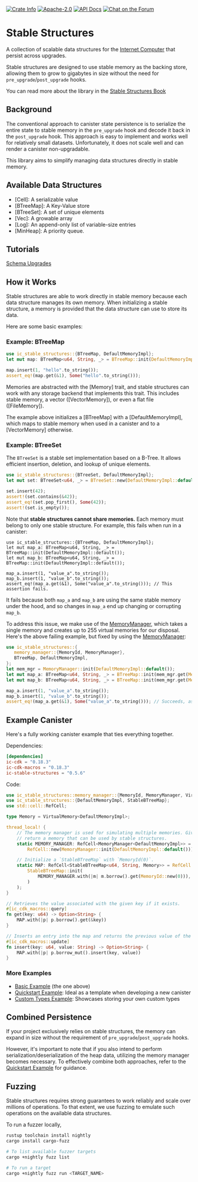 <p>
  <a href="https://crates.io/crates/ic-stable-structures"><img alt="Crate Info" src="https://img.shields.io/crates/v/ic-stable-structures.svg"/></a>
  <a href="https://github.com/dfinity/stable-structures/blob/master/LICENSE"><img alt="Apache-2.0" src="https://img.shields.io/github/license/dfinity/stable-structures"/></a>
  <a href="https://docs.rs/ic-stable-structures"><img alt="API Docs" src="https://img.shields.io/badge/docs.rs-ic--stable--structures-blue"/></a>
  <a href="https://forum.dfinity.org/"><img alt="Chat on the Forum" src="https://img.shields.io/badge/help-post%20on%20forum.dfinity.org-blue"></a>
</p>

# Stable Structures

A collection of scalable data structures for the [Internet Computer](https://internetcomputer.org) that persist across upgrades.

Stable structures are designed to use stable memory as the backing store, allowing them to grow to gigabytes in size without the need for `pre_upgrade`/`post_upgrade` hooks.

You can read more about the library in the [Stable Structures Book](https://dfinity.github.io/stable-structures/)

## Background

The conventional approach to canister state persistence is to serialize the entire state to stable memory in the `pre_upgrade` hook and decode it back in the `post_upgrade` hook.
This approach is easy to implement and works well for relatively small datasets.
Unfortunately, it does not scale well and can render a canister non-upgradable.

This library aims to simplify managing data structures directly in stable memory.

## Available Data Structures

- [Cell]: A serializable value
- [BTreeMap]: A Key-Value store
- [BTreeSet]: A set of unique elements
- [Vec]: A growable array
- [Log]: An append-only list of variable-size entries
- [MinHeap]: A priority queue.

## Tutorials

[Schema Upgrades](./docs/src/schema-upgrades.md)

## How it Works

Stable structures are able to work directly in stable memory because each data structure manages
its own memory.
When initializing a stable structure, a memory is provided that the data structure can use to store its data.

Here are some basic examples:

### Example: BTreeMap

```rust
use ic_stable_structures::{BTreeMap, DefaultMemoryImpl};
let mut map: BTreeMap<u64, String, _> = BTreeMap::init(DefaultMemoryImpl::default());

map.insert(1, "hello".to_string());
assert_eq!(map.get(&1), Some("hello".to_string()));
```

Memories are abstracted with the [Memory] trait, and stable structures can work with any storage
backend that implements this trait.
This includes stable memory, a vector ([VectorMemory]), or even a flat file ([FileMemory]).

The example above initializes a [BTreeMap] with a [DefaultMemoryImpl], which maps to stable memory when used in a canister and to a [VectorMemory] otherwise.

### Example: BTreeSet

The `BTreeSet` is a stable set implementation based on a B-Tree. It allows efficient insertion, deletion, and lookup of unique elements.

```rust
use ic_stable_structures::{BTreeSet, DefaultMemoryImpl};
let mut set: BTreeSet<u64, _> = BTreeSet::new(DefaultMemoryImpl::default());

set.insert(42);
assert!(set.contains(&42));
assert_eq!(set.pop_first(), Some(42));
assert!(set.is_empty());
```


Note that **stable structures cannot share memories.**
Each memory must belong to only one stable structure.
For example, this fails when run in a canister:

```rust,ignore
use ic_stable_structures::{BTreeMap, DefaultMemoryImpl};
let mut map_a: BTreeMap<u64, String, _> = BTreeMap::init(DefaultMemoryImpl::default());
let mut map_b: BTreeMap<u64, String, _> = BTreeMap::init(DefaultMemoryImpl::default());

map_a.insert(1, "value_a".to_string());
map_b.insert(1, "value_b".to_string());
assert_eq!(map_a.get(&1), Some("value_a".to_string())); // This assertion fails.
```

It fails because both `map_a` and `map_b` are using the same stable memory under the hood, and so changes in `map_a` end up changing or corrupting `map_b`.

To address this issue, we make use of the [MemoryManager](memory_manager::MemoryManager), which takes a single memory and creates up to 255 virtual memories for our disposal.
Here's the above failing example, but fixed by using the [MemoryManager](memory_manager::MemoryManager):

```rust
use ic_stable_structures::{
   memory_manager::{MemoryId, MemoryManager},
   BTreeMap, DefaultMemoryImpl,
};
let mem_mgr = MemoryManager::init(DefaultMemoryImpl::default());
let mut map_a: BTreeMap<u64, String, _> = BTreeMap::init(mem_mgr.get(MemoryId::new(0)));
let mut map_b: BTreeMap<u64, String, _> = BTreeMap::init(mem_mgr.get(MemoryId::new(1)));

map_a.insert(1, "value_a".to_string());
map_b.insert(1, "value_b".to_string());
assert_eq!(map_a.get(&1), Some("value_a".to_string())); // Succeeds, as expected.
```

## Example Canister

Here's a fully working canister example that ties everything together.

Dependencies:

```toml
[dependencies]
ic-cdk = "0.18.3"
ic-cdk-macros = "0.18.3"
ic-stable-structures = "0.5.6"
```

Code:

```rust
use ic_stable_structures::memory_manager::{MemoryId, MemoryManager, VirtualMemory};
use ic_stable_structures::{DefaultMemoryImpl, StableBTreeMap};
use std::cell::RefCell;

type Memory = VirtualMemory<DefaultMemoryImpl>;

thread_local! {
    // The memory manager is used for simulating multiple memories. Given a `MemoryId` it can
    // return a memory that can be used by stable structures.
    static MEMORY_MANAGER: RefCell<MemoryManager<DefaultMemoryImpl>> =
        RefCell::new(MemoryManager::init(DefaultMemoryImpl::default()));

    // Initialize a `StableBTreeMap` with `MemoryId(0)`.
    static MAP: RefCell<StableBTreeMap<u64, String, Memory>> = RefCell::new(
        StableBTreeMap::init(
            MEMORY_MANAGER.with(|m| m.borrow().get(MemoryId::new(0))),
        )
    );
}

// Retrieves the value associated with the given key if it exists.
#[ic_cdk_macros::query]
fn get(key: u64) -> Option<String> {
    MAP.with(|p| p.borrow().get(&key))
}

// Inserts an entry into the map and returns the previous value of the key if it exists.
#[ic_cdk_macros::update]
fn insert(key: u64, value: String) -> Option<String> {
    MAP.with(|p| p.borrow_mut().insert(key, value))
}
```

### More Examples

- [Basic Example](https://github.com/dfinity/stable-structures/tree/main/examples/src/basic_example) (the one above)
- [Quickstart Example](https://github.com/dfinity/stable-structures/tree/main/examples/src/quick_start): Ideal as a template when developing a new canister
- [Custom Types Example](https://github.com/dfinity/stable-structures/tree/main/examples/src/custom_types_example): Showcases storing your own custom types

## Combined Persistence

If your project exclusively relies on stable structures, the memory can expand in size without the requirement of `pre_upgrade`/`post_upgrade` hooks.

However, it's important to note that if you also intend to perform serialization/deserialization of the heap data, utilizing the memory manager becomes necessary. To effectively combine both approaches, refer to the [Quickstart Example](https://github.com/dfinity/stable-structures/tree/main/examples/src/quick_start) for guidance.

## Fuzzing

Stable structures requires strong guarantees to work reliably and scale over millions of operations. To that extent, we use fuzzing to emulate such operations on the available data structures.

To run a fuzzer locally, 
```sh
rustup toolchain install nightly
cargo install cargo-fuzz

# To list available fuzzer targets
cargo +nightly fuzz list

# To run a target 
cargo +nightly fuzz run <TARGET_NAME>
```
